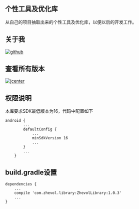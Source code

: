 ## 个性工具及优化库

从自己的项目抽取出来的个性工具及优化库，以便以后的开发工作。


## 关于我
[![github](https://img.shields.io/badge/GitHub-Zhevol-blue.svg)](https://github.com/Zhevol)


## 查看所有版本
[![jcenter](https://img.shields.io/badge/Jcenter-Latest%20Release-blue.svg)](https://jcenter.bintray.com/com/zhevol/library//ZhevolLibrary/)


## 权限说明

本库要求SDK最低版本为16，代码中配置如下
```
android {
        ...
        defaultConfig {
            ...
            minSdkVersion 16
            ...
        }
        ...
    }
```

## build.gradle设置
```
dependencies {
    ...
    compile 'com.zhevol.library:ZhevolLibrary:1.0.3'
    ...
}
```
